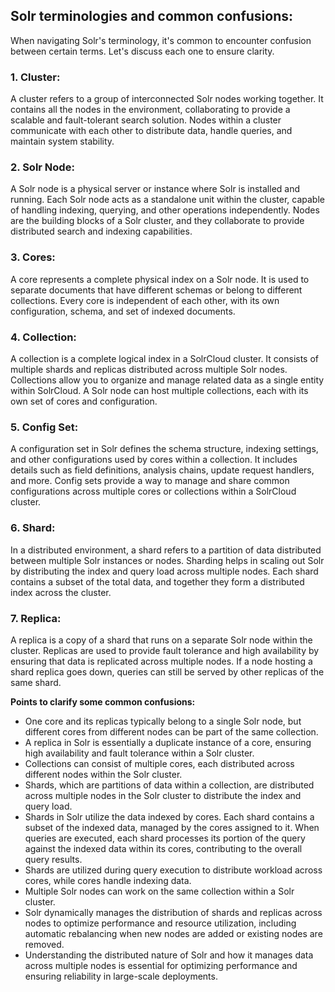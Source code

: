## Solr terminologies and common confusions:

When navigating Solr's terminology, it's common to encounter confusion between certain terms. Let's discuss each one to ensure clarity.

### 1. Cluster:

A cluster refers to a group of interconnected Solr nodes working together. It contains all the nodes in the environment, collaborating to provide a scalable and fault-tolerant search solution. Nodes within a cluster communicate with each other to distribute data, handle queries, and maintain system stability.

### 2. Solr Node:

A Solr node is a physical server or instance where Solr is installed and running. Each Solr node acts as a standalone unit within the cluster, capable of handling indexing, querying, and other operations independently. Nodes are the building blocks of a Solr cluster, and they collaborate to provide distributed search and indexing capabilities.

### 3. Cores:

A core represents a complete physical index on a Solr node. It is used to separate documents that have different schemas or belong to different collections. Every core is independent of each other, with its own configuration, schema, and set of indexed documents.

### 4. Collection:

A collection is a complete logical index in a SolrCloud cluster. It consists of multiple shards and replicas distributed across multiple Solr nodes. Collections allow you to organize and manage related data as a single entity within SolrCloud. A Solr node can host multiple collections, each with its own set of cores and configuration.

### 5. Config Set:

A configuration set in Solr defines the schema structure, indexing settings, and other configurations used by cores within a collection. It includes details such as field definitions, analysis chains, update request handlers, and more. Config sets provide a way to manage and share common configurations across multiple cores or collections within a SolrCloud cluster.

### 6. Shard:

In a distributed environment, a shard refers to a partition of data distributed between multiple Solr instances or nodes. Sharding helps in scaling out Solr by distributing the index and query load across multiple nodes. Each shard contains a subset of the total data, and together they form a distributed index across the cluster.

### 7. Replica:

A replica is a copy of a shard that runs on a separate Solr node within the cluster. Replicas are used to provide fault tolerance and high availability by ensuring that data is replicated across multiple nodes. If a node hosting a shard replica goes down, queries can still be served by other replicas of the same shard.

**Points to clarify some common confusions:**
- One core and its replicas typically belong to a single Solr node, but different cores from different nodes can be part of the same collection.
- A replica in Solr is essentially a duplicate instance of a core, ensuring high availability and fault tolerance within a Solr cluster.
- Collections can consist of multiple cores, each distributed across different nodes within the Solr cluster.
- Shards, which are partitions of data within a collection, are distributed across multiple nodes in the Solr cluster to distribute the index and query load.
- Shards in Solr utilize the data indexed by cores. Each shard contains a subset of the indexed data, managed by the cores assigned to it. When queries are executed, each shard processes its portion of the query against the indexed data within its cores, contributing to the overall query results.
- Shards are utilized during query execution to distribute workload across cores, while cores handle indexing data.
- Multiple Solr nodes can work on the same collection within a Solr cluster.
- Solr dynamically manages the distribution of shards and replicas across nodes to optimize performance and resource utilization, including automatic rebalancing when new nodes are added or existing nodes are removed.
- Understanding the distributed nature of Solr and how it manages data across multiple nodes is essential for optimizing performance and ensuring reliability in large-scale deployments.
